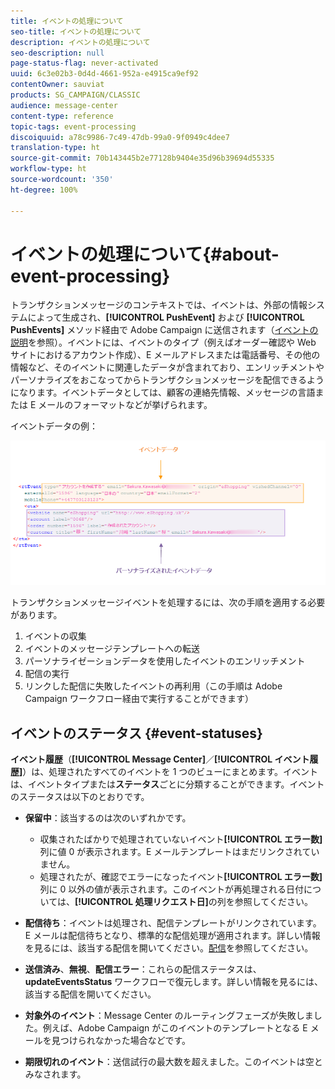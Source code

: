 ```yaml
---
title: イベントの処理について
seo-title: イベントの処理について
description: イベントの処理について
seo-description: null
page-status-flag: never-activated
uuid: 6c3e02b3-0d4d-4661-952a-e4915ca9ef92
contentOwner: sauviat
products: SG_CAMPAIGN/CLASSIC
audience: message-center
content-type: reference
topic-tags: event-processing
discoiquuid: a78c9986-7c49-47db-99a0-9f0949c4dee7
translation-type: ht
source-git-commit: 70b143445b2e77128b9404e35d96b39694d55335
workflow-type: ht
source-wordcount: '350'
ht-degree: 100%

---
```



# イベントの処理について{#about-event-processing}

トランザクションメッセージのコンテキストでは、イベントは、外部の情報システムによって生成され、**[!UICONTROL PushEvent]** および **[!UICONTROL PushEvents]** メソッド経由で Adobe Campaign に送信されます（[イベントの説明](../../message-center/using/event-description.md)を参照）。イベントには、イベントのタイプ（例えばオーダー確認や Web サイトにおけるアカウント作成）、E メールアドレスまたは電話番号、その他の情報など、そのイベントに関連したデータが含まれており、エンリッチメントやパーソナライズをおこなってからトランザクションメッセージを配信できるようになります。イベントデータとしては、顧客の連絡先情報、メッセージの言語または E メールのフォーマットなどが挙げられます。

イベントデータの例：

![](assets/messagecenter_events_request_001.png)

トランザクションメッセージイベントを処理するには、次の手順を適用する必要があります。

1. イベントの収集
1. イベントのメッセージテンプレートへの転送
1. パーソナライゼーションデータを使用したイベントのエンリッチメント
1. 配信の実行
1. リンクした配信に失敗したイベントの再利用（この手順は Adobe Campaign ワークフロー経由で実行することができます）

## イベントのステータス {#event-statuses}

**イベント履歴**（**[!UICONTROL Message Center]**／**[!UICONTROL イベント履歴]**）は、処理されたすべてのイベントを 1 つのビューにまとめます。イベントは、イベントタイプまたは&#x200B;**ステータス**&#x200B;ごとに分類することができます。イベントのステータスは以下のとおりです。

* **保留中**：該当するのは次のいずれかです。

   * 収集されたばかりで処理されていないイベント&#x200B;**[!UICONTROL エラー数]**&#x200B;列に値 0 が表示されます。E メールテンプレートはまだリンクされていません。
   * 処理されたが、確認でエラーになったイベント&#x200B;**[!UICONTROL エラー数]**&#x200B;列に 0 以外の値が表示されます。このイベントが再処理される日付については、**[!UICONTROL 処理リクエスト日]**&#x200B;の列を参照してください。

* **配信待ち**：イベントは処理され、配信テンプレートがリンクされています。E メールは配信待ちとなり、標準的な配信処理が適用されます。詳しい情報を見るには、該当する配信を開いてください。[配信](../../delivery/using/about-message-tracking.md)を参照してください。
* **送信済み**、**無視**、**配信エラー**：これらの配信ステータスは、**updateEventsStatus** ワークフローで復元します。詳しい情報を見るには、該当する配信を開いてください。
* **対象外のイベント**：Message Center のルーティングフェーズが失敗しました。例えば、Adobe Campaign がこのイベントのテンプレートとなる E メールを見つけられなかった場合などです。
* **期限切れのイベント**：送信試行の最大数を超えました。このイベントは空とみなされます。
